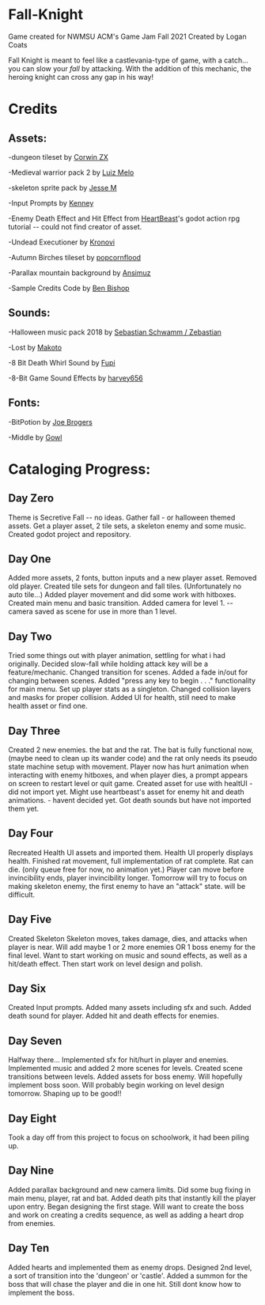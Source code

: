 # Fall-Knight
 Game created for NWMSU ACM's Game Jam Fall 2021
Created by Logan Coats



Fall Knight is meant to feel like a castlevania-type of game, with a catch... you can slow your *fall* by attacking. With the addition of this mechanic, the heroing knight can cross any gap in his way! 

# Credits

## Assets:
-dungeon tileset by [Corwin ZX](https://corwin-zx.itch.io)


-Medieval warrior pack 2 by [Luiz Melo](https://luizmelo.itch.io)



-skeleton sprite pack by [Jesse M](https://jesse-m.itch.io)


-Input Prompts by [Kenney](https://kenney.nl)
 
 
-Enemy Death Effect and Hit Effect from [HeartBeast](https://www.youtube.com/c/uheartbeast)'s godot action rpg tutorial -- could not find creator of asset.
 
 
 -Undead Executioner by [Kronovi](https://darkpixel-kronovi.itch.io/)
 
 
-Autumn Birches tileset by [popcornflood](https://popcornflood.itch.io/)
 
 
-Parallax mountain background by [Ansimuz](https://ansimuz.itch.io/)


-Sample Credits Code by [Ben Bishop](https://github.com/benbishopnz)
## Sounds:
-Halloween music pack 2018 by [Sebastian Schwamm / Zebastian](https://zebby.itch.io/)



-Lost by [Makoto](https://makotohiramatsu.itch.io)



-8 Bit Death Whirl Sound by [Fupi](https://opengameart.org/users/fupi)


-8-Bit Game Sound Effects by [harvey656](https://harvey656.itch.io/)
## Fonts: 
-BitPotion by [Joe Brogers](https://joebrogers.itch.io)



-Middle by [Gowl](https://clowddev.itch.io)



# Cataloging Progress:
## Day Zero
Theme is Secretive Fall -- no ideas.
Gather fall - or halloween themed assets.
Get a player asset, 2 tile sets, a skeleton enemy and some music.
Created godot project and repository.

## Day One
Added more assets, 2 fonts, button inputs and a new player asset.
Removed old player.
Created tile sets for dungeon and fall tiles. (Unfortunately no auto tile...)
Added player movement and did some work with hitboxes.
Created main menu and basic transition.
Added camera for level 1. -- camera saved as scene for use in more than 1 level.

## Day Two
Tried some things out with player animation, settling for what i had originally.
Decided slow-fall while holding attack key will be a feature/mechanic.
Changed transition for scenes.
Added a fade in/out for changing between scenes.
Added "press any key to begin . . ." functionality for main menu.
Set up player stats as a singleton.
Changed collision layers and masks for proper collision.
Added UI for health, still need to make health asset or find one.

## Day Three
Created 2 new enemies. the bat and the rat. 
The bat is fully functional now, (maybe need to clean up its wander code) and the rat only needs its pseudo state machine setup with movement.
Player now has hurt animation when interacting with enemy hitboxes, and when player dies, a prompt appears on screen to restart level or quit game. 
Created asset for use with healtUI - did not import yet.
Might use heartbeast's asset for enemy hit and death animations. - havent decided yet.
Got death sounds but have not imported them yet.

## Day Four
Recreated Health UI assets and imported them.
Health UI properly displays health.
Finished rat movement, full implementation of rat complete.
Rat can die. (only queue free for now, no animation yet.)
Player can move before invincibility ends, player invincibility longer.
Tomorrow will try to focus on making skeleton enemy, the first enemy to have an "attack" state. will be difficult.

## Day Five
Created Skeleton
Skeleton moves, takes damage, dies, and attacks when player is near.
Will add maybe 1 or 2 more enemies OR 1 boss enemy for the final level.
Want to start working on music and sound effects, as well as a hit/death effect. Then start work on level design and polish.

## Day Six
Created Input prompts. 
Added many assets including sfx and such.
Added death sound for player.
Added hit and death effects for enemies.

## Day Seven
Halfway there...
Implemented sfx for hit/hurt in player and enemies.
Implemented music and added 2 more scenes for levels.
Created scene transitions between levels.
Added assets for boss enemy. Will hopefully implement boss soon. 
Will probably begin working on level design tomorrow. Shaping up to be good!!

## Day Eight
Took a day off from this project to focus on schoolwork, it had been piling up.

## Day Nine
Added parallax background and new camera limits.
Did some bug fixing in main menu, player, rat and bat.
Added death pits that instantly kill the player upon entry.
Began designing the first stage.
Will want to create the boss and work on creating a credits sequence, as well as adding a heart drop from enemies.

## Day Ten
Added hearts and implemented them as enemy drops.
Designed 2nd level, a sort of transition into the 'dungeon' or 'castle'.
Added a summon for the boss that will chase the player and die in one hit. 
Still dont know how to implement the boss.
